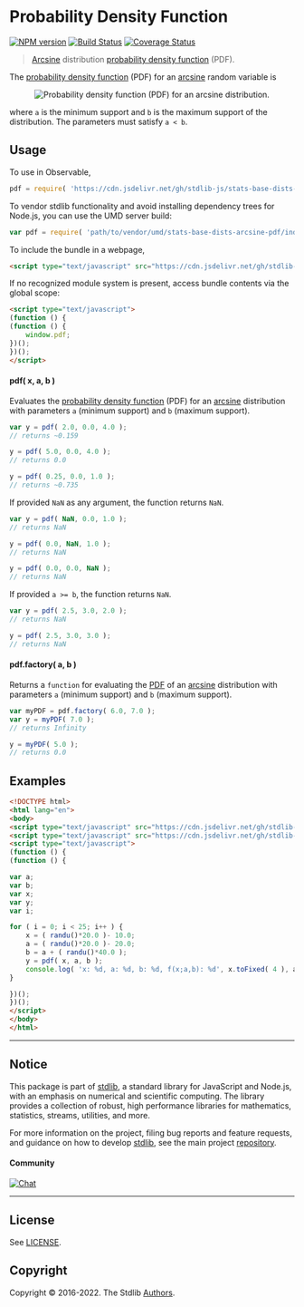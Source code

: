 <!--

@license Apache-2.0

Copyright (c) 2018 The Stdlib Authors.

Licensed under the Apache License, Version 2.0 (the "License");
you may not use this file except in compliance with the License.
You may obtain a copy of the License at

   http://www.apache.org/licenses/LICENSE-2.0

Unless required by applicable law or agreed to in writing, software
distributed under the License is distributed on an "AS IS" BASIS,
WITHOUT WARRANTIES OR CONDITIONS OF ANY KIND, either express or implied.
See the License for the specific language governing permissions and
limitations under the License.

-->

# Probability Density Function

[![NPM version][npm-image]][npm-url] [![Build Status][test-image]][test-url] [![Coverage Status][coverage-image]][coverage-url] <!-- [![dependencies][dependencies-image]][dependencies-url] -->

> [Arcsine][arcsine-distribution] distribution [probability density function][pdf] (PDF).

<section class="intro">

The [probability density function][pdf] (PDF) for an [arcsine][arcsine-distribution] random variable is

<!-- <equation class="equation" label="eq:arcsine_pdf" align="center" raw="f(x;a,b)=\begin{cases} {\frac{1}{\pi {\sqrt{(x-a)(b-x)}}}} & \text{for } x \in [a,b] \\ 0 & \text{otherwise} \end{cases}" alt="Probability density function (PDF) for an arcsine distribution."> -->

<div class="equation" align="center" data-raw-text="f(x;a,b)=\begin{cases} {\frac{1}{\pi {\sqrt{(x-a)(b-x)}}}} &amp; \text{for } x \in [a,b] \\ 0 &amp; \text{otherwise} \end{cases}" data-equation="eq:arcsine_pdf">
    <img src="https://cdn.jsdelivr.net/gh/stdlib-js/stdlib@51534079fef45e990850102147e8945fb023d1d0/lib/node_modules/@stdlib/stats/base/dists/arcsine/pdf/docs/img/equation_arcsine_pdf.svg" alt="Probability density function (PDF) for an arcsine distribution.">
    <br>
</div>

<!-- </equation> -->

where `a` is the minimum support and `b` is the maximum support of the distribution. The parameters must satisfy `a < b`.

</section>

<!-- /.intro -->



<section class="usage">

## Usage

To use in Observable,

```javascript
pdf = require( 'https://cdn.jsdelivr.net/gh/stdlib-js/stats-base-dists-arcsine-pdf@umd/browser.js' )
```

To vendor stdlib functionality and avoid installing dependency trees for Node.js, you can use the UMD server build:

```javascript
var pdf = require( 'path/to/vendor/umd/stats-base-dists-arcsine-pdf/index.js' )
```

To include the bundle in a webpage,

```html
<script type="text/javascript" src="https://cdn.jsdelivr.net/gh/stdlib-js/stats-base-dists-arcsine-pdf@umd/browser.js"></script>
```

If no recognized module system is present, access bundle contents via the global scope:

```html
<script type="text/javascript">
(function () {
(function () {
    window.pdf;
})();
})();
</script>
```

#### pdf( x, a, b )

Evaluates the [probability density function][pdf] (PDF) for an [arcsine][arcsine-distribution] distribution with parameters `a` (minimum support) and `b` (maximum support).

```javascript
var y = pdf( 2.0, 0.0, 4.0 );
// returns ~0.159

y = pdf( 5.0, 0.0, 4.0 );
// returns 0.0

y = pdf( 0.25, 0.0, 1.0 );
// returns ~0.735
```

If provided `NaN` as any argument, the function returns `NaN`.

```javascript
var y = pdf( NaN, 0.0, 1.0 );
// returns NaN

y = pdf( 0.0, NaN, 1.0 );
// returns NaN

y = pdf( 0.0, 0.0, NaN );
// returns NaN
```

If provided `a >= b`, the function returns `NaN`.

```javascript
var y = pdf( 2.5, 3.0, 2.0 );
// returns NaN

y = pdf( 2.5, 3.0, 3.0 );
// returns NaN
```

#### pdf.factory( a, b )

Returns a `function` for evaluating the [PDF][pdf] of an [arcsine][arcsine-distribution] distribution with parameters `a` (minimum support) and `b` (maximum support).

```javascript
var myPDF = pdf.factory( 6.0, 7.0 );
var y = myPDF( 7.0 );
// returns Infinity

y = myPDF( 5.0 );
// returns 0.0
```

</section>

<!-- /.usage -->

<section class="examples">

## Examples

<!-- eslint no-undef: "error" -->

```html
<!DOCTYPE html>
<html lang="en">
<body>
<script type="text/javascript" src="https://cdn.jsdelivr.net/gh/stdlib-js/random-base-randu@umd/browser.js"></script>
<script type="text/javascript" src="https://cdn.jsdelivr.net/gh/stdlib-js/stats-base-dists-arcsine-pdf@umd/browser.js"></script>
<script type="text/javascript">
(function () {
(function () {

var a;
var b;
var x;
var y;
var i;

for ( i = 0; i < 25; i++ ) {
    x = ( randu()*20.0 )- 10.0;
    a = ( randu()*20.0 )- 20.0;
    b = a + ( randu()*40.0 );
    y = pdf( x, a, b );
    console.log( 'x: %d, a: %d, b: %d, f(x;a,b): %d', x.toFixed( 4 ), a.toFixed( 4 ), b.toFixed( 4 ), y.toFixed( 4 ) );
}

})();
})();
</script>
</body>
</html>
```

</section>

<!-- /.examples -->

<!-- Section for related `stdlib` packages. Do not manually edit this section, as it is automatically populated. -->

<section class="related">

</section>

<!-- /.related -->

<!-- Section for all links. Make sure to keep an empty line after the `section` element and another before the `/section` close. -->


<section class="main-repo" >

* * *

## Notice

This package is part of [stdlib][stdlib], a standard library for JavaScript and Node.js, with an emphasis on numerical and scientific computing. The library provides a collection of robust, high performance libraries for mathematics, statistics, streams, utilities, and more.

For more information on the project, filing bug reports and feature requests, and guidance on how to develop [stdlib][stdlib], see the main project [repository][stdlib].

#### Community

[![Chat][chat-image]][chat-url]

---

## License

See [LICENSE][stdlib-license].


## Copyright

Copyright &copy; 2016-2022. The Stdlib [Authors][stdlib-authors].

</section>

<!-- /.stdlib -->

<!-- Section for all links. Make sure to keep an empty line after the `section` element and another before the `/section` close. -->

<section class="links">

[npm-image]: http://img.shields.io/npm/v/@stdlib/stats-base-dists-arcsine-pdf.svg
[npm-url]: https://npmjs.org/package/@stdlib/stats-base-dists-arcsine-pdf

[test-image]: https://github.com/stdlib-js/stats-base-dists-arcsine-pdf/actions/workflows/test.yml/badge.svg?branch=v0.0.8
[test-url]: https://github.com/stdlib-js/stats-base-dists-arcsine-pdf/actions/workflows/test.yml?query=branch:v0.0.8

[coverage-image]: https://img.shields.io/codecov/c/github/stdlib-js/stats-base-dists-arcsine-pdf/main.svg
[coverage-url]: https://codecov.io/github/stdlib-js/stats-base-dists-arcsine-pdf?branch=main

<!--

[dependencies-image]: https://img.shields.io/david/stdlib-js/stats-base-dists-arcsine-pdf.svg
[dependencies-url]: https://david-dm.org/stdlib-js/stats-base-dists-arcsine-pdf/main

-->

[chat-image]: https://img.shields.io/gitter/room/stdlib-js/stdlib.svg
[chat-url]: https://gitter.im/stdlib-js/stdlib/

[stdlib]: https://github.com/stdlib-js/stdlib

[stdlib-authors]: https://github.com/stdlib-js/stdlib/graphs/contributors

[umd]: https://github.com/umdjs/umd
[es-module]: https://developer.mozilla.org/en-US/docs/Web/JavaScript/Guide/Modules

[deno-url]: https://github.com/stdlib-js/stats-base-dists-arcsine-pdf/tree/deno
[umd-url]: https://github.com/stdlib-js/stats-base-dists-arcsine-pdf/tree/umd
[esm-url]: https://github.com/stdlib-js/stats-base-dists-arcsine-pdf/tree/esm
[branches-url]: https://github.com/stdlib-js/stats-base-dists-arcsine-pdf/blob/main/branches.md

[stdlib-license]: https://raw.githubusercontent.com/stdlib-js/stats-base-dists-arcsine-pdf/main/LICENSE

[pdf]: https://en.wikipedia.org/wiki/Probability_density_function

[arcsine-distribution]: https://en.wikipedia.org/wiki/Arcsine_distribution

</section>

<!-- /.links -->
